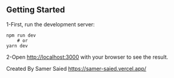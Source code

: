 ## Getting Started

1-First, run the development server:

    npm run dev
        # or
    yarn dev

2-Open [http://localhost:3000](http://localhost:3000) with your browser to see the result.


Created By Samer Saied
https://samer-saied.vercel.app/
